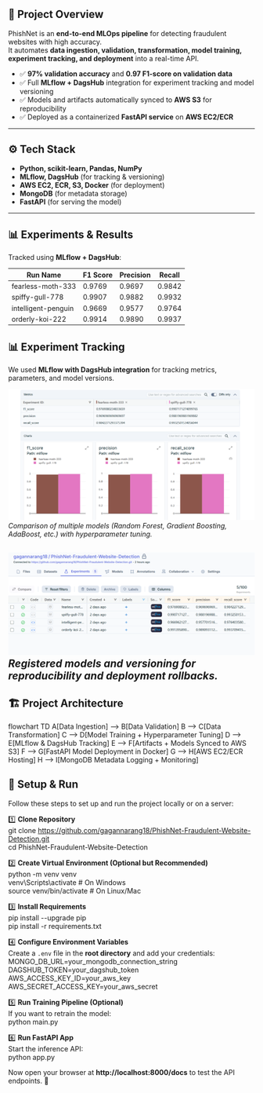 

## 📌 Project Overview  
PhishNet is an **end-to-end MLOps pipeline** for detecting fraudulent websites with high accuracy.  
It automates **data ingestion, validation, transformation, model training, experiment tracking, and deployment** into a real-time API.  

- ✅ **97% validation accuracy** and **0.97 F1-score on validation data** 
- ✅ Full **MLflow + DagsHub** integration for experiment tracking and model versioning  
- ✅ Models and artifacts automatically synced to **AWS S3** for reproducibility  
- ✅ Deployed as a containerized **FastAPI service** on **AWS EC2/ECR**  

---

## ⚙️ Tech Stack  
- **Python, scikit-learn, Pandas, NumPy**  
- **MLflow, DagsHub** (for tracking & versioning)  
- **AWS EC2, ECR, S3, Docker** (for deployment)  
- **MongoDB** (for metadata storage)  
- **FastAPI** (for serving the model)  

---

## 📊 Experiments & Results  

Tracked using **MLflow + DagsHub**:  

| Run Name           | F1 Score | Precision | Recall |
|--------------------|----------|-----------|--------|
| fearless-moth-333  | 0.9769   | 0.9697    | 0.9842 |
| spiffy-gull-778    | 0.9907   | 0.9882    | 0.9932 |
| intelligent-penguin| 0.9669   | 0.9577    | 0.9764 |
| orderly-koi-222    | 0.9914   | 0.9890    | 0.9937 |

## 📊 Experiment Tracking  

We used **MLflow with DagsHub integration** for tracking metrics, parameters, and model versions.  

![MLflow Comparisons](assets/mlflow_comaprisons.png)  
*Comparison of multiple models (Random Forest, Gradient Boosting, AdaBoost, etc.) with hyperparameter tuning.*  

![MLflow Models](assets/mlflow_models.png)  
*Registered models and versioning for reproducibility and deployment rollbacks.*  
---

## 🏗️ Project Architecture  


flowchart TD
    A[Data Ingestion] --> B[Data Validation]
    B --> C[Data Transformation]
    C --> D[Model Training + Hyperparameter Tuning]
    D --> E[MLflow & DagsHub Tracking]
    E --> F[Artifacts + Models Synced to AWS S3]
    F --> G[FastAPI Model Deployment in Docker]
    G --> H[AWS EC2/ECR Hosting]
    H --> I[MongoDB Metadata Logging + Monitoring]


   ## 🔧 Setup & Run  

Follow these steps to set up and run the project locally or on a server:  

1️⃣ **Clone Repository**  
git clone https://github.com/gagannarang18/PhishNet-Fraudulent-Website-Detection.git  
cd PhishNet-Fraudulent-Website-Detection  

2️⃣ **Create Virtual Environment (Optional but Recommended)**  
python -m venv venv  
venv\Scripts\activate      # On Windows  
source venv/bin/activate   # On Linux/Mac  

3️⃣ **Install Requirements**  
pip install --upgrade pip  
pip install -r requirements.txt  

4️⃣ **Configure Environment Variables**  
Create a `.env` file in the **root directory** and add your credentials:  
MONGO_DB_URL=your_mongodb_connection_string  
DAGSHUB_TOKEN=your_dagshub_token  
AWS_ACCESS_KEY_ID=your_aws_key  
AWS_SECRET_ACCESS_KEY=your_aws_secret  

5️⃣ **Run Training Pipeline (Optional)**  
If you want to retrain the model:  
python main.py  

6️⃣ **Run FastAPI App**  
Start the inference API:  
python app.py  

Now open your browser at **http://localhost:8000/docs** to test the API endpoints. 🚀  
